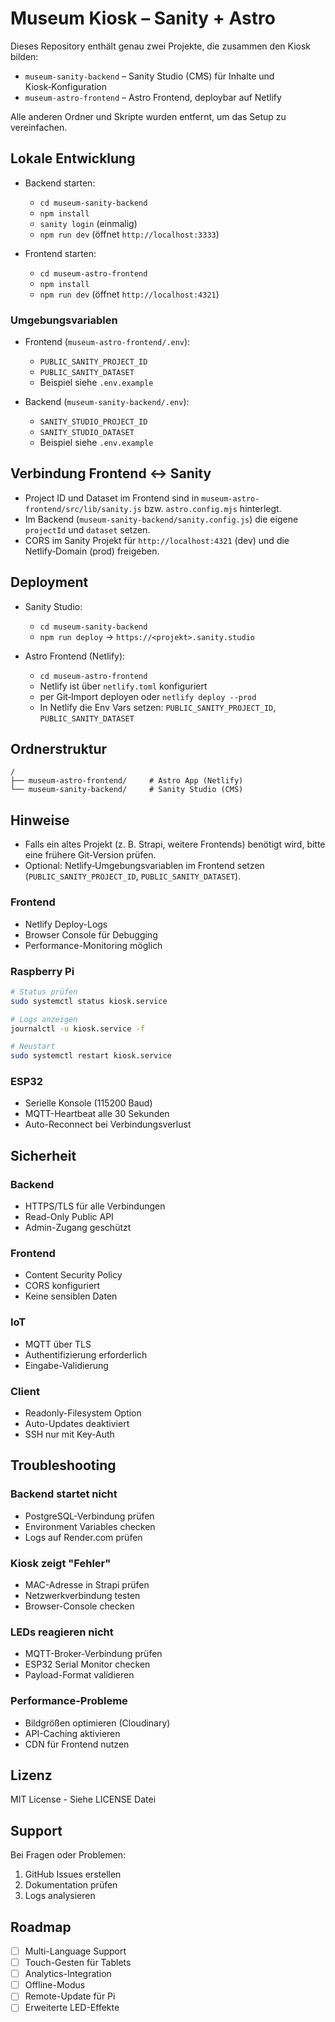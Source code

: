 # Museum Kiosk – Sanity + Astro

Dieses Repository enthält genau zwei Projekte, die zusammen den Kiosk bilden:

- `museum-sanity-backend` – Sanity Studio (CMS) für Inhalte und Kiosk‑Konfiguration
- `museum-astro-frontend` – Astro Frontend, deploybar auf Netlify

Alle anderen Ordner und Skripte wurden entfernt, um das Setup zu vereinfachen.

## Lokale Entwicklung

- Backend starten:
  - `cd museum-sanity-backend`
  - `npm install`
  - `sanity login` (einmalig)
  - `npm run dev` (öffnet `http://localhost:3333`)

- Frontend starten:
  - `cd museum-astro-frontend`
  - `npm install`
  - `npm run dev` (öffnet `http://localhost:4321`)

### Umgebungsvariablen

- Frontend (`museum-astro-frontend/.env`):
  - `PUBLIC_SANITY_PROJECT_ID`
  - `PUBLIC_SANITY_DATASET`
  - Beispiel siehe `.env.example`

- Backend (`museum-sanity-backend/.env`):
  - `SANITY_STUDIO_PROJECT_ID`
  - `SANITY_STUDIO_DATASET`
  - Beispiel siehe `.env.example`

## Verbindung Frontend ↔ Sanity

- Project ID und Dataset im Frontend sind in `museum-astro-frontend/src/lib/sanity.js` bzw. `astro.config.mjs` hinterlegt.
- Im Backend (`museum-sanity-backend/sanity.config.js`) die eigene `projectId` und `dataset` setzen.
- CORS im Sanity Projekt für `http://localhost:4321` (dev) und die Netlify‑Domain (prod) freigeben.

## Deployment

- Sanity Studio:
  - `cd museum-sanity-backend`
  - `npm run deploy` → `https://<projekt>.sanity.studio`

- Astro Frontend (Netlify):
  - `cd museum-astro-frontend`
  - Netlify ist über `netlify.toml` konfiguriert
  - per Git‑Import deployen oder `netlify deploy --prod`
  - In Netlify die Env Vars setzen: `PUBLIC_SANITY_PROJECT_ID`, `PUBLIC_SANITY_DATASET`

## Ordnerstruktur

```
/
├── museum-astro-frontend/     # Astro App (Netlify)
└── museum-sanity-backend/     # Sanity Studio (CMS)
```

## Hinweise

- Falls ein altes Projekt (z. B. Strapi, weitere Frontends) benötigt wird, bitte eine frühere Git‑Version prüfen.
- Optional: Netlify‑Umgebungsvariablen im Frontend setzen (`PUBLIC_SANITY_PROJECT_ID`, `PUBLIC_SANITY_DATASET`).

### Frontend
- Netlify Deploy-Logs
- Browser Console für Debugging
- Performance-Monitoring möglich

### Raspberry Pi
```bash
# Status prüfen
sudo systemctl status kiosk.service

# Logs anzeigen
journalctl -u kiosk.service -f

# Neustart
sudo systemctl restart kiosk.service
```

### ESP32
- Serielle Konsole (115200 Baud)
- MQTT-Heartbeat alle 30 Sekunden
- Auto-Reconnect bei Verbindungsverlust

## Sicherheit

### Backend
- HTTPS/TLS für alle Verbindungen
- Read-Only Public API
- Admin-Zugang geschützt

### Frontend
- Content Security Policy
- CORS konfiguriert
- Keine sensiblen Daten

### IoT
- MQTT über TLS
- Authentifizierung erforderlich
- Eingabe-Validierung

### Client
- Readonly-Filesystem Option
- Auto-Updates deaktiviert
- SSH nur mit Key-Auth

## Troubleshooting

### Backend startet nicht
- PostgreSQL-Verbindung prüfen
- Environment Variables checken
- Logs auf Render.com prüfen

### Kiosk zeigt "Fehler"
- MAC-Adresse in Strapi prüfen
- Netzwerkverbindung testen
- Browser-Console checken

### LEDs reagieren nicht
- MQTT-Broker-Verbindung prüfen
- ESP32 Serial Monitor checken
- Payload-Format validieren

### Performance-Probleme
- Bildgrößen optimieren (Cloudinary)
- API-Caching aktivieren
- CDN für Frontend nutzen

## Lizenz

MIT License - Siehe LICENSE Datei

## Support

Bei Fragen oder Problemen:
1. GitHub Issues erstellen
2. Dokumentation prüfen
3. Logs analysieren

## Roadmap

- [ ] Multi-Language Support
- [ ] Touch-Gesten für Tablets
- [ ] Analytics-Integration
- [ ] Offline-Modus
- [ ] Remote-Update für Pi
- [ ] Erweiterte LED-Effekte
